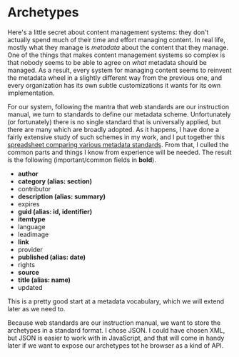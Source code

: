# Archetypes

Here's a little secret about content management systems: they don't actually
spend much of their time and effort managing content. In real life, mostly what
they manage is *metadata* about the content that they manage. One of the things
that makes content management systems so complex is that nobody seems to be able
to agree on *what* metadata should be managed. As a result, every system for
managing content seems to reinvent the metadata wheel in a slightly different
way from the previous one, and every organization has its own subtle
customizations it wants for its own implementation.

For our system, following the mantra that web standards are our instruction
manual, we turn to standards to define our metadata scheme. Unfortunately (or
fortunately) there is no single standard that is universally applied, but there
are many which are broadly adopted. As it happens, I have done a fairly
extensive study of such schemes in my work, and I put together this [spreadsheet
comparing various metadata standards][]. From that, I culled the common parts
and things I know from experience will be needed. The result is the following
(important/common fields in **bold**).

* **author**
* **category (alias: section)**
* contributor
* **description (alias: summary)**
* expires
* **guid (alias: id, identifier)**
* **itemtype**
* language
* leadimage
* **link**
* provider
* **published (alias: date)**
* rights
* **source**
* **title (alias: name)**
* updated

This is a pretty good start at a metadata vocabulary, which we will extend later
as we need to.

Because web standards are our instruction manual, we want to store the
archetypes in a standard format. I chose JSON. I could have chosen XML, but JSON
is easier to work with in JavaScript, and that will come in handy later if we
want to expose our archetypes tot he browser as a kind of API.

[spreadsheet comparing various metadata standards]: https://docs.google.com/spreadsheets/d/1RjlgDBhFIl8uFsZPqz9pD4slwg1H_yJ6ZxApWxcD52Q/edit?usp=sharing
